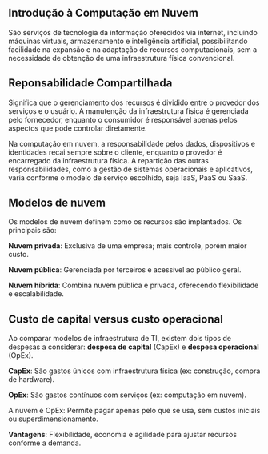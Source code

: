 ## Introdução à Computação em Nuvem
São serviços de tecnologia da informação oferecidos via internet, incluindo máquinas virtuais, armazenamento e inteligência artificial, possibilitando facilidade na expansão e na adaptação de recursos computacionais, sem a necessidade de obtenção de uma infraestrutura física convencional.

## Reponsabilidade Compartilhada
Significa que o gerenciamento dos recursos é dividido entre o provedor dos serviços e o usuário. A manutenção da infraestrutura física é gerenciada pelo fornecedor, enquanto o consumidor é responsável apenas pelos aspectos que pode controlar diretamente.

Na computação em nuvem, a responsabilidade pelos dados, dispositivos e identidades recai sempre sobre o cliente, enquanto o provedor é encarregado da infraestrutura física. A repartição das outras responsabilidades, como a gestão de sistemas operacionais e aplicativos, varia conforme o modelo de serviço escolhido, seja IaaS, PaaS ou SaaS.

## Modelos de nuvem
Os modelos de nuvem definem como os recursos são implantados. Os principais são:

**Nuvem privada**: Exclusiva de uma empresa; mais controle, porém maior custo.

**Nuvem pública**: Gerenciada por terceiros e acessível ao público geral.

**Nuvem híbrida**: Combina nuvem pública e privada, oferecendo flexibilidade e escalabilidade.

## Custo de capital versus custo operacional

Ao comparar modelos de infraestrutura de TI, existem dois tipos de despesas a considerar: **despesa de capital** (CapEx) e **despesa operacional** (OpEx).

**CapEx**: São gastos únicos com infraestrutura física (ex: construção, compra de hardware).

**OpEx**: São gastos contínuos com serviços (ex: computação em nuvem).

A nuvem é OpEx: Permite pagar apenas pelo que se usa, sem custos iniciais ou superdimensionamento.

**Vantagens**: Flexibilidade, economia e agilidade para ajustar recursos conforme a demanda.

